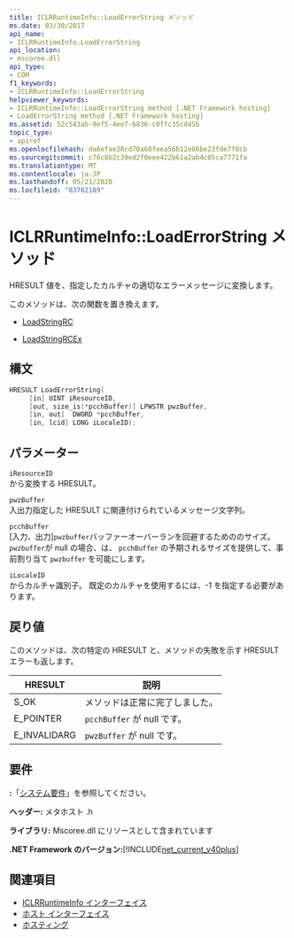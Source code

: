 ```yaml
---
title: ICLRRuntimeInfo::LoadErrorString メソッド
ms.date: 03/30/2017
api_name:
- ICLRRuntimeInfo.LoadErrorString
api_location:
- mscoree.dll
api_type:
- COM
f1_keywords:
- ICLRRuntimeInfo::LoadErrorString
helpviewer_keywords:
- ICLRRuntimeInfo::LoadErrorString method [.NET Framework hosting]
- LoadErrorString method [.NET Framework hosting]
ms.assetid: 52c543ab-9ef5-4ee7-b836-c0ffc35cd45b
topic_type:
- apiref
ms.openlocfilehash: da6efae38cd70a68feea56b12e86be23fde7f0cb
ms.sourcegitcommit: c76c8b2c39ed2f0eee422b61a2ab4c05ca7771fa
ms.translationtype: MT
ms.contentlocale: ja-JP
ms.lasthandoff: 05/21/2020
ms.locfileid: "83762189"
---
```

# <a name="iclrruntimeinfoloaderrorstring-method"></a>ICLRRuntimeInfo::LoadErrorString メソッド
HRESULT 値を、指定したカルチャの適切なエラーメッセージに変換します。  
  
 このメソッドは、次の関数を置き換えます。  
  
- [LoadStringRC](loadstringrc-function.md)  
  
- [LoadStringRCEx](loadstringrcex-function.md)  
  
## <a name="syntax"></a>構文  
  
```cpp  
HRESULT LoadErrorString(  
     [in] UINT iResourceID,  
     [out, size_is(*pcchBuffer)] LPWSTR pwzBuffer,  
     [in, out]  DWORD *pcchBuffer,  
     [in, lcid] LONG iLocaleID);  
```  
  
## <a name="parameters"></a>パラメーター  
 `iResourceID`  
 から変換する HRESULT。  
  
 `pwzBuffer`  
 入出力指定した HRESULT に関連付けられているメッセージ文字列。  
  
 `pcchBuffer`  
 [入力、出力]`pwzbuffer`バッファーオーバーランを回避するためののサイズ。 `pwzbuffer`が null の場合、は、 `pcchBuffer` の予期されるサイズを提供して、事前割り当て `pwzbuffer` を可能にします。  
  
 `iLocaleID`  
 からカルチャ識別子。 既定のカルチャを使用するには、-1 を指定する必要があります。  
  
## <a name="return-value"></a>戻り値  
 このメソッドは、次の特定の HRESULT と、メソッドの失敗を示す HRESULT エラーも返します。  
  
|HRESULT|説明|  
|-------------|-----------------|  
|S_OK|メソッドは正常に完了しました。|  
|E_POINTER|`pcchBuffer` が null です。|  
|E_INVALIDARG|`pwzBuffer` が null です。|  
  
## <a name="requirements"></a>要件  
 **:**「[システム要件](../../get-started/system-requirements.md)」を参照してください。  
  
 **ヘッダー:** メタホスト .h  
  
 **ライブラリ:** Mscoree.dll にリソースとして含まれています  
  
 **.NET Framework のバージョン:**[!INCLUDE[net_current_v40plus](../../../../includes/net-current-v40plus-md.md)]  
  
## <a name="see-also"></a>関連項目

- [ICLRRuntimeInfo インターフェイス](iclrruntimeinfo-interface.md)
- [ホスト インターフェイス](hosting-interfaces.md)
- [ホスティング](index.md)
